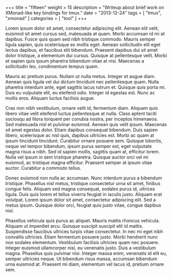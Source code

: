 +++
title = "fifteen"
weight = 15
description = "Writeup about brief work on XMonad-like key bindings for tmux."
date = "2013-12-24"
tags = [ "tmux", "xmonad" ]
categories = [ "tool" ]
+++

Lorem ipsum dolor sit amet, consectetur adipiscing elit. Aenean elit velit, euismod sit amet cursus sed, malesuada at quam. Morbi accumsan id mi at dapibus. Fusce quis quam sed nibh tristique commodo. Mauris semper ligula sapien, quis scelerisque ex mollis eget. Aenean sollicitudin elit eget lectus dapibus, et faucibus elit bibendum. Praesent dapibus dui sit amet dolor tristique, a elementum dui cursus. Quisque at pellentesque velit. Morbi et sapien quis ipsum pharetra bibendum vitae at nisi. Maecenas a sollicitudin leo, condimentum tempus quam.

Mauris ac pretium purus. Nullam ut nulla metus. Integer et augue diam. Aenean quis ligula vel dui dictum tincidunt nec pellentesque quam. Nulla pharetra interdum ante, eget sagittis lacus rutrum et. Quisque quis porta mi. Duis eu vulputate elit, eu eleifend odio. Integer id egestas est. Nunc ac mollis eros. Aliquam luctus facilisis augue.

Cras non nibh vestibulum, ornare velit id, fermentum diam. Aliquam quis libero vitae velit eleifend luctus pellentesque at nulla. Class aptent taciti sociosqu ad litora torquent per conubia nostra, per inceptos himenaeos. Sed malesuada nisl et pulvinar euismod. Aenean quis velit ipsum. Maecenas sit amet egestas dolor. Etiam dapibus consequat bibendum. Duis sapien libero, scelerisque ac nisl quis, dapibus ultricies est. Morbi ac quam at ipsum tincidunt tincidunt. Curabitur ornare posuere sem. Quisque lobortis, neque vel tempor bibendum, ipsum purus semper est, eget vulputate magna risus a nibh. Sed id sapien mollis, sagittis quam at, efficitur lorem. Nulla vel ipsum in sem tristique pharetra. Quisque auctor orci vel mi euismod, ac tristique magna efficitur. Praesent semper at ipsum vitae auctor. Curabitur a commodo tellus.

Donec euismod non nulla ac accumsan. Nunc interdum purus a bibendum tristique. Phasellus nisl metus, tristique consectetur urna sit amet, finibus congue felis. Aliquam sed magna consequat, sodales purus id, ultrices ligula. Duis quis lorem et tellus viverra feugiat in iaculis justo. Aliquam erat volutpat. Lorem ipsum dolor sit amet, consectetur adipiscing elit. Sed a metus ipsum. Quisque dolor orci, feugiat quis justo vitae, congue dapibus nisl.

Phasellus vehicula quis purus ac aliquet. Mauris mattis rhoncus vehicula. Aliquam ut imperdiet arcu. Quisque suscipit suscipit elit id mattis. Suspendisse faucibus ultrices turpis vitae consectetur. In nec mi eget nibh convallis ultricies. Etiam fermentum posuere justo. Morbi hendrerit nunc non sodales elementum. Vestibulum facilisis ultricies quam nec posuere. Integer euismod ullamcorper nisl, eu venenatis justo. Duis a vestibulum magna. Phasellus quis pulvinar nisi. Integer massa enim, venenatis id elit eu, semper ultricies neque. Ut bibendum risus massa, accumsan bibendum urna euismod at. Praesent mi diam, elementum vel lacus id, pretium ornare sem.

